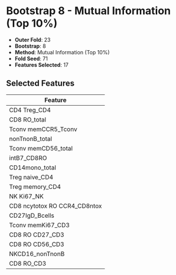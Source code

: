 # Bootstrap 8 - Mutual Information (Top 10%)

- **Outer Fold**: 23
- **Bootstrap**: 8
- **Method**: Mutual Information (Top 10%)
- **Fold Seed**: 71
- **Features Selected**: 17

## Selected Features

| Feature |
|---------|
| CD4 Treg_CD4 |
| CD8 RO_total |
| Tconv memCCR5_Tconv |
| nonTnonB_total |
| Tconv memCD56_total |
| intB7_CD8RO |
| CD14mono_total |
| Treg naive_CD4 |
| Treg memory_CD4 |
| NK Ki67_NK |
| CD8 ncytotox RO CCR4_CD8ntox |
| CD27IgD_Bcells |
| Tconv memKi67_CD3 |
| CD8 RO CD27_CD3 |
| CD8 RO CD56_CD3 |
| NKCD16_nonTnonB |
| CD8 RO_CD3 |

